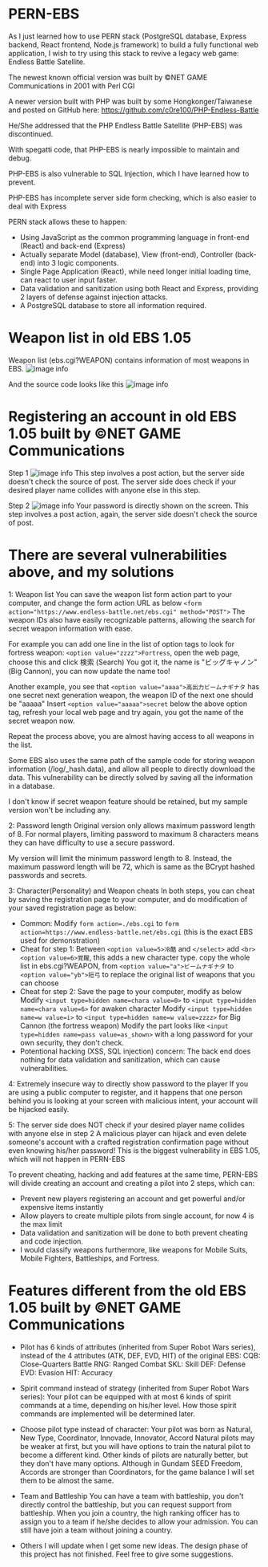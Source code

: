 # PERN-EBS
As I just learned how to use PERN stack (PostgreSQL database, Express backend, React frontend, Node.js framework) to build a fully functional web application, I wish to try using this stack to revive a legacy web game: Endless Battle Satellite.

The newest known official version was built by ©NET GAME Communications in 2001 with Perl CGI

A newer version built with PHP was built by some Hongkonger/Taiwanese and posted on GitHub here: https://github.com/c0re100/PHP-Endless-Battle

He/She addressed that the PHP Endless Battle Satellite (PHP-EBS) was discontinued.

With spegatti code, that PHP-EBS is nearly impossible to maintain and debug.

PHP-EBS is also vulnerable to SQL Injection, which I have learned how to prevent.

PHP-EBS has incomplete server side form checking, which is also easier to deal with Express

PERN stack allows these to happen:
- Using JavaScript as the common programming language in front-end (React) and back-end (Express)
- Actually separate Model (database), View (front-end), Controller (back-end) into 3 logic components.
- Single Page Application (React), while need longer initial loading time, can react to user input faster.
- Data validation and sanitization using both React and Express, providing 2 layers of defense against injection attacks.
- A PostgreSQL database to store all information required.

# Weapon list in old EBS 1.05
Weapon list (ebs.cgi?WEAPON) contains information of most weapons in EBS.
![image info](./ebs105_weaponlist.png)

And the source code looks like this
![image info](./ebs105_weaponlist_src.png)



# Registering an account in old EBS 1.05 built by ©NET GAME Communications
Step 1
![image info](./ebs105_reg1.png)
This step involves a post action, but the server side doesn't check the source of post.
The server side does check if your desired player name collides with anyone else in this step.

Step 2
![image info](./ebs105_reg2.png)
Your password is directly shown on the screen.
This step involves a post action, again, the server side doesn't check the source of post.

# There are several vulnerabilities above, and my solutions
1: Weapon list
You can save the weapon list form action part to your computer, and change the form action URL as below
`<form action="https://www.endless-battle.net/ebs.cgi" method="POST">`
The weapon IDs also have easily recognizable patterns, allowing the search for secret weapon information with ease.

For example you can add one line in the list of option tags to look for fortress weapon:
`<option value="zzzz">Fortress`, open the web page, choose this and click 検索 (Search)
You got it, the name is "ビッグキャノン" (Big Cannon), you can now update the name too!

Another example, you see that `<option value="aaaa">高出力ビームナギナタ` has one secret next generation weapon, the weapon ID of the next one should be "aaaaa"
Insert `<option value="aaaaa">secret` below the above option tag, refresh your local web page and try again, you got the name of the secret weapon now.

Repeat the process above, you are almost having access to all weapons in the list.

Some EBS also uses the same path of the sample code for storing weapon information (/log/_hash.data), and allow all people to directly download the data.
This vulnerability can be directly solved by saving all the information in a database.

I don't know if secret weapon feature should be retained, but my sample version won't be including any.

2: Password length
Original version only allows maximum password length of 8.
For normal players, limiting password to maximum 8 characters means they can have difficulty to use a secure password.

My version will limit the minimum password length to 8.
Instead, the maximum password length will be 72, which is same as the BCrypt hashed passwords and secrets.

3: Character(Personality) and Weapon cheats
In both steps, you can cheat by saving the registration page to your computer, and do modification of your saved registration page as below:
- Common: Modify `form action=./ebs.cgi` to `form action=https://www.endless-battle.net/ebs.cgi` (this is the exact EBS used for demonstration)
- Cheat for step 1:
Between `<option value=5>冷酷` and `</select>` add `<br><option value=6>覚醒`, this adds a new character type.
copy the whole list in ebs.cgi?WEAPON, from `<option value="a">ビームナギナタ` to `<option value="yb">短弓` to replace the original list of weapons that you can choose
- Cheat for step 2:
Save the page to your computer, modify as below
Modify `<input type=hidden name=chara value=0>` to `<input type=hidden name=chara value=6>` for awaken character
Modify `<input type=hidden name=w value=i>` to `<input type=hidden name=w value=zzzz>` for Big Cannon (the fortress weapon)
Modify the part looks like `<input type=hidden name=pass value=as_shown>` with a long password for your own security, they don't check.
- Potentional hacking (XSS, SQL injection) concern:
The back end does nothing for data validation and sanitization, which can cause vulnerabilities.

4: Extremely insecure way to directly show password to the player
If you are using a public computer to register, and it happens that one person behind you is looking at your screen with malicious intent, your account will be hijacked easily.

5: The server side does NOT check if your desired player name collides with anyone else in step 2
A malicious player can hijack and even delete someone's account with a crafted registration confirmation page without even knowing his/her password!
This is the biggest vulnerability in EBS 1.05, which will not happen in PERN-EBS

To prevent cheating, hacking and add features at the same time, PERN-EBS will divide creating an account and creating a pilot into 2 steps, which can:
- Prevent new players registering an account and get powerful and/or expensive items instantly
- Allow players to create multiple pilots from single account, for now 4 is the max limit
- Data validation and sanitization will be done to both prevent cheating and code injection.
- I would classify weapons furthermore, like weapons for Mobile Suits, Mobile Fighters, Battleships, and Fortress.

# Features different from the old EBS 1.05 built by ©NET GAME Communications
- Pilot has 6 kinds of attributes (inherited from Super Robot Wars series), instead of the 4 attributes (ATK, DEF, EVD, HIT) of the original EBS:
CQB: Close-Quarters Battle
RNG: Ranged Combat
SKL: Skill
DEF: Defense
EVD: Evasion
HIT: Accuracy

- Spirit command instead of strategy (inherited from Super Robot Wars series):
Your pilot can be equipped with at most 6 kinds of spirit commands at a time, depending on his/her level.
How those spirit commands are implemented will be determined later.

- Choose pilot type instead of character:
Your pilot was born as Natural, New Type, Coordinator, Innovade, Innovator, Accord
Natural pilots may be weaker at first, but you will have options to train the natural pilot to become a different kind.
Other kinds of pilots are naturally better, but they don't have many options.
Although in Gundam SEED Freedom, Accords are stronger than Coordinators, for the game balance I will set them to be almost the same.

- Team and Battleship
You can have a team with battleship, you don't directly control the battleship, but you can request support from battleship.
When you join a country, the high ranking officer has to assign you to a team if he/she decides to allow your admission.
You can still have join a team without joining a country.

- Others
I will update when I get some new ideas. The design phase of this project has not finished.
Feel free to give some suggestions.
